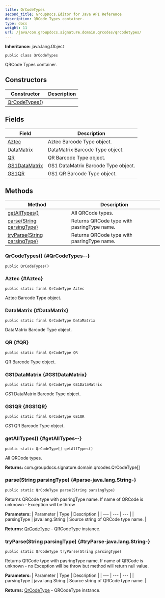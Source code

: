 ```yaml
---
title: QrCodeTypes
second_title: GroupDocs.Editor for Java API Reference
description: QRCode Types container.
type: docs
weight: 11
url: /java/com.groupdocs.signature.domain.qrcodes/qrcodetypes/
---
```

**Inheritance:**
java.lang.Object
```
public class QrCodeTypes
```

QRCode Types container.
## Constructors

| Constructor | Description |
| --- | --- |
| [QrCodeTypes()](#QrCodeTypes--) |  |
## Fields

| Field | Description |
| --- | --- |
| [Aztec](#Aztec) | Aztec Barcode Type object. |
| [DataMatrix](#DataMatrix) | DataMatrix Barcode Type object. |
| [QR](#QR) | QR Barcode Type object. |
| [GS1DataMatrix](#GS1DataMatrix) | GS1 DataMatrix Barcode Type object. |
| [GS1QR](#GS1QR) | GS1 QR Barcode Type object. |
## Methods

| Method | Description |
| --- | --- |
| [getAllTypes()](#getAllTypes--) | All QRCode types. |
| [parse(String parsingType)](#parse-java.lang.String-) | Returns QRCode type with pasringType name. |
| [tryParse(String parsingType)](#tryParse-java.lang.String-) | Returns QRCode type with pasringType name. |
### QrCodeTypes() {#QrCodeTypes--}
```
public QrCodeTypes()
```


### Aztec {#Aztec}
```
public static final QrCodeType Aztec
```


Aztec Barcode Type object.

### DataMatrix {#DataMatrix}
```
public static final QrCodeType DataMatrix
```


DataMatrix Barcode Type object.

### QR {#QR}
```
public static final QrCodeType QR
```


QR Barcode Type object.

### GS1DataMatrix {#GS1DataMatrix}
```
public static final QrCodeType GS1DataMatrix
```


GS1 DataMatrix Barcode Type object.

### GS1QR {#GS1QR}
```
public static final QrCodeType GS1QR
```


GS1 QR Barcode Type object.

### getAllTypes() {#getAllTypes--}
```
public static QrCodeType[] getAllTypes()
```


All QRCode types.

**Returns:**
com.groupdocs.signature.domain.qrcodes.QrCodeType[]
### parse(String parsingType) {#parse-java.lang.String-}
```
public static QrCodeType parse(String parsingType)
```


Returns QRCode type with pasringType name. If name of QRCode is unknown - Exception will be throw

**Parameters:**
| Parameter | Type | Description |
| --- | --- | --- |
| parsingType | java.lang.String | Source string of QRCode type name. |

**Returns:**
[QrCodeType](../../com.groupdocs.signature.domain.qrcodes/qrcodetype) - QRCodeType instance.
### tryParse(String parsingType) {#tryParse-java.lang.String-}
```
public static QrCodeType tryParse(String parsingType)
```


Returns QRCode type with pasringType name. If name of QRCode is unknown - no Exception will be throw but method will return null value.

**Parameters:**
| Parameter | Type | Description |
| --- | --- | --- |
| parsingType | java.lang.String | Source string of QRCode type name. |

**Returns:**
[QrCodeType](../../com.groupdocs.signature.domain.qrcodes/qrcodetype) - QRCodeType instance.
